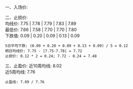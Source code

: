 一、入场价:      

二、止损价:      
    均线价: 7.75 | 7.78 | 7.79 | 7.83 | 7.89      
    最低价: 7.66 | 7.58 | 7.70 | 7.70 | 7.80      
    下跌值: 0.09 | 0.20 | 0.09 | 0.13 | 0.09      

    5日平均下跌: (0.09 + 0.20 + 0.09 + 0.13 + 0.09) / 5 = 0.12      
    明日均线价: 7.75 - |7.75-7.78| = 7.72      
    止损价: 0.12 * 2 = 0.24; 7.72 - 0.24 = 7.48      

三、止盈价:
    近10周均线: 8.02      
    近5周均线: 7.76      

    止盈线: 7.89 / 7.76      